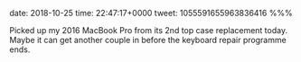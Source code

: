 date: 2018-10-25
time: 22:47:17+0000
tweet: 1055591655963836416
%%%

Picked up my 2016 MacBook Pro from its 2nd top case replacement today. Maybe it can get another couple in before the keyboard repair programme ends.
